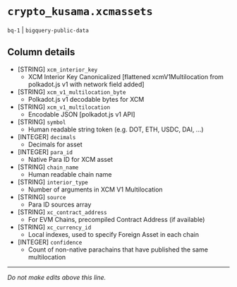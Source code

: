 # `crypto_kusama.xcmassets`
`bq-1` | `bigquery-public-data`

## Column details
* [STRING]    `xcm_interior_key`
  - XCM Interior Key Canonicalized [flattened xcmV1Multilocation from polkadot.js v1 with network field added]
* [STRING]    `xcm_v1_multilocation_byte`
  - Polkadot.js v1 decodable bytes for XCM
* [STRING]    `xcm_v1_multilocation`
  - Encodable JSON [polkadot.js v1 API]
* [STRING]    `symbol`
  - Human readable string token (e.g. DOT, ETH, USDC, DAI, ...)
* [INTEGER]   `decimals`
  - Decimals for asset
* [INTEGER]   `para_id`
  - Native Para ID for XCM asset
* [STRING]    `chain_name`
  - Human readable chain name
* [STRING]    `interior_type`
  - Number of arguments in XCM V1 Multilocation
* [STRING]    `source`
  - Para ID sources array
* [STRING]    `xc_contract_address`
  - For EVM Chains, precompiled Contract Address (if available)
* [STRING]    `xc_currency_id`
  - Local indexes, used to specify Foreign Asset in each chain
* [INTEGER]   `confidence`
  - Count of non-native parachains that have published the same multilocation

-------------------------------------------------------------------------------
*Do not make edits above this line.*
